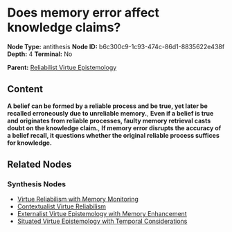# Does memory error affect knowledge claims?

**Node Type:** antithesis
**Node ID:** b6c300c9-1c93-474c-86d1-8835622e438f
**Depth:** 4
**Terminal:** No

**Parent:** [Reliabilist Virtue Epistemology](reliabilist-virtue-epistemology-synthesis-f1499baa-b161-41f1-85cd-0b30c0c5fc60.md)

## Content

**A belief can be formed by a reliable process and be true, yet later be recalled erroneously due to unreliable memory.**, **Even if a belief is true and originates from reliable processes, faulty memory retrieval casts doubt on the knowledge claim.**, **If memory error disrupts the accuracy of a belief recall, it questions whether the original reliable process suffices for knowledge.**

## Related Nodes

### Synthesis Nodes

- [Virtue Reliabilism with Memory Monitoring](virtue-reliabilism-with-memory-monitoring-synthesis-048fd5cc-796e-4905-b595-a35509581144.md)
- [Contextualist Virtue Reliabilism](contextualist-virtue-reliabilism-synthesis-32706b7c-fc60-45a0-8a8e-48c50ab63160.md)
- [Externalist Virtue Epistemology with Memory Enhancement](externalist-virtue-epistemology-with-memory-enhancement-synthesis-c980eda4-fe01-470c-82db-46082e445952.md)
- [Situated Virtue Epistemology with Temporal Considerations](situated-virtue-epistemology-with-temporal-considerations-synthesis-d71c6873-b251-4d8a-9aca-1d5b3be8c3aa.md)
